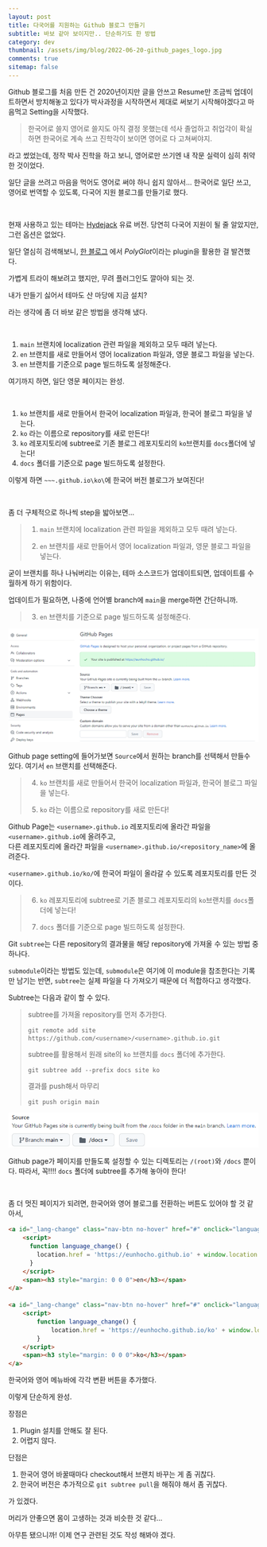 ```yaml
---
layout: post
title: 다국어를 지원하는 Github 블로그 만들기
subtitle: 바보 같아 보이지만.. 단순하기도 한 방법
category: dev
thumbnail: /assets/img/blog/2022-06-20-github_pages_logo.jpg
comments: true
sitemap: false
---
```


Github 블로그를 처음 만든 건 2020년이지만 글을 안쓰고 Resume만 조금씩 업데이트하면서 방치해놓고 있다가
박사과정을 시작하면서 제대로 써보기 시작해야겠다고 마음먹고 Setting을 시작했다.

> 한국어로 쓸지 영어로 쓸지도 아직 결정 못했는데 석사 졸업하고 취업각이 확실하면 한국어로 계속 쓰고
> 진학각이 보이면 영어로 다 고쳐써야지.

라고 썼었는데, 정작 박사 진학을 하고 보니, 영어로만 쓰기엔 내 작문 실력이 심히 취약한 것이었다.

일단 글을 쓰려고 마음을 먹어도 영어로 써야 하니 쉽지 않아서...
한국어로 일단 쓰고, 영어로 번역할 수 있도록, 다국어 지원 블로그를 만들기로 했다.

&nbsp;

현재 사용하고 있는 테마는 [Hydejack](https://hydejack.com/) 유료 버전. 당연히 다국어 지원이 될 줄 알았지만, 그런 옵션은 없었다.

일단 열심히 검색해보니, [한 블로그](https://byeongsupark.github.io/blog/multilingual-github-page/jekyll-with-polyglot)
에서 *PolyGlot*이라는 plugin을 활용한 걸 발견했다.

가볍게 트라이 해보려고 했지만, 무려 플러그인도 깔아야 되는 것.

내가 만들기 싫어서 테마도 산 마당에 지금 설치?

라는 생각에 좀 더 바보 같은 방법을 생각해 냈다.

&nbsp;

1. `main` 브랜치에 localization 관련 파일을 제외하고 모두 때려 넣는다.
2. `en` 브랜치를 새로 만들어서 영어 localization 파일과, 영문 블로그 파일을 넣는다.
3. `en` 브랜치를 기준으로 page 빌드하도록 설정해준다.

여기까지 하면, 일단 영문 페이지는 완성.

&nbsp;

1. `ko` 브랜치를 새로 만들어서 한국어 localization 파일과, 한국어 블로그 파일을 넣는다.
2. `ko` 라는 이름으로 repository를 새로 만든다!
3. `ko` 레포지토리에 subtree로 기존 블로그 레포지토리의 `ko`브랜치를 `docs`폴더에 넣는다!
4. `docs` 폴더를 기준으로 page 빌드하도록 설정한다.

이렇게 하면 `~~~.github.io\ko\`에 한국어 버전 블로그가 보여진다!

&nbsp;

좀 더 구체적으로 하나씩 step을 밟아보면...

> 1) `main` 브랜치에 localization 관련 파일을 제외하고 모두 때려 넣는다.
> 
> 2) `en` 브랜치를 새로 만들어서 영어 localization 파일과, 영문 블로그 파일을 넣는다.

굳이 브랜치를 하나 나눠버리는 이유는, 테마 소스코드가 업데이트되면, 업데이트를 수월하게 하기 위함이다.

업데이트가 필요하면, 나중에 언어별 branch에 `main`을 merge하면 간단하니까.

> 3) `en` 브랜치를 기준으로 page 빌드하도록 설정해준다.

![github_page_settings](/assets/img/blog/2022-06-20-github-pages-settings.png)

Github page setting에 들어가보면 `Source`에서 원하는 branch를 선택해서 만들수 있다.
여기서 `en` 브랜치를 선택해준다.

> 4) `ko` 브랜치를 새로 만들어서 한국어 localization 파일과, 한국어 블로그 파일을 넣는다.
> 
> 5) `ko` 라는 이름으로 repository를 새로 만든다!

Github Page는 `<username>.github.io` 레포지토리에 올라간 파일을 `<username>.github.io`에 올려주고,
<br>
다른 레포지토리에 올라간 파일을 `<username>.github.io/<repository_name>`에 올려준다.

`<username>.github.io/ko/`에 한국어 파일이 올라갈 수 있도록 레포지토리를 만든 것이다.

> 6) `ko` 레포지토리에 subtree로 기존 블로그 레포지토리의 `ko`브랜치를 `docs`폴더에 넣는다!
> 
> 7) `docs` 폴더를 기준으로 page 빌드하도록 설정한다.

Git `subtree`는 다른 repository의 결과물을 해당 repository에 가져올 수 있는 방법 중 하나다.

`submodule`이라는 방법도 있는데, `submodule`은 여기에 이 module을 참조한다는 기록만 남기는 반면, `subtree`는 실제 파일을 다 가져오기 때문에 더 적합하다고 생각했다.

Subtree는 다음과 같이 할 수 있다.
> subtree를 가져올 repository를 먼저 추가한다.
> 
> ```shell
> git remote add site https://github.com/<username>/<username>.github.io.git
> ```
> 
> subtree를 활용해서 원래 site의 `ko` 브랜치를 `docs` 폴더에 추가한다.
> ```shell
> git subtree add --prefix docs site ko
> ```
> 
> 결과를 push해서 마무리
> ```shell
> git push origin main
> ```

![github_page_settings_ko](/assets/img/blog/2022-06-20-github-pages-settings-ko.png)

Github page가 페이지를 만들도록 설정할 수 있는 디렉토리는 `/(root)`와 `/docs` 뿐이다.
따라서, 꼭!!!! `docs` 폴더에 subtree를 추가해 놓아야 한다!

&nbsp;

좀 더 멋진 페이지가 되려면, 한국어와 영어 블로그를 전환하는 버튼도 있어야 할 것 같아서,

```html
<a id="_lang-change" class="nav-btn no-hover" href="#" onclick="language_change()">
    <script>
      function language_change() {
        location.href = 'https://eunhocho.github.io' + window.location.pathname.substring(3);
      }
    </script>
    <span><h3 style="margin: 0 0 0">en</h3></span>
</a>

<a id="_lang-change" class="nav-btn no-hover" href="#" onclick="language_change()">
    <script>
        function language_change() {
            location.href = 'https://eunhocho.github.io/ko' + window.location.pathname;
        }
    </script>
    <span><h3 style="margin: 0 0 0">ko</h3></span>
</a>
```

한국어와 영어 메뉴바에 각각 변환 버튼을 추가했다.

이렇게 단순하게 완성.

장점은
1. Plugin 설치를 안해도 잘 된다.
2. 어렵지 않다.

단점은
1. 한국어 영어 바꿀때마다 checkout해서 브랜치 바꾸는 게 좀 귀찮다.
2. 한국어 버전은 추가적으로 `git subtree pull`을 해줘야 해서 좀 귀찮다.

가 있겠다.

머리가 안좋으면 몸이 고생하는 것과 비슷한 것 같다...

아무튼 됐으니까! 이제 연구 관련된 것도 작성 해봐야 겠다.
